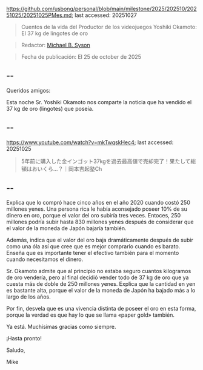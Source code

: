 https://github.com/usbong/personal/blob/main/milestone/2025/202510/20251025/20251025PMes.md; last accessed: 20251027

> Cuentos de la vida del Productor de los videojuegos Yoshiki Okamoto: El 37 kg de lingotes de oro

> Redactor: [Michael B. Syson](https://www.linkedin.com/in/michaelsyson/)

> Fecha de publicación: El 25 de october de 2025

## --

Queridos amigos:

Esta noche Sr. Yoshiki Okamoto nos comparte la noticia que ha vendido el 37 kg de oro (lingotes) que poseía. 

## --

https://www.youtube.com/watch?v=mkTwqskHec4; last accessed: 20251025

> 5年前に購入した金インゴット37kgを過去最高値で売却完了！果たして総額はおいくら…？｜岡本吉起塾Ch

## --

Explica que lo compró hace cinco años en el año 2020 cuando costó 250 millones yenes. Una persona rica le había aconsejado poseer 10% de su dinero en oro, porque el valor del oro subiría tres veces. Entoces, 250 millones podría subir hasta 830 millones yenes después de considerar que el valor de la moneda de Japón bajaría también.

Además, indica que el valor del oro baja dramáticamente después de subir como una óla así que cree que es mejor comprarlo cuando es barato. Enseña que es importante tener el efectivo también para el momento cuando necesitamos el dinero.

Sr. Okamoto admite que al principio no estaba seguro cuantos kilogramos de oro vendería, pero al final decidió vender todo de 37 kg de oro que ya cuesta más de doble de 250 millones yenes. Explica que la cantidad en yen es bastante alta, porque el valor de la moneda de Japón ha bajado más a lo largo de los años.

Por fin, desvela que es una vivencia distinta de poseer el oro en esta forma, porque la verdad es que hay lo que se llama «paper gold» también.

Ya está. Muchísimas gracias como siempre.

¡Hasta pronto!

Saludo,

Mike
